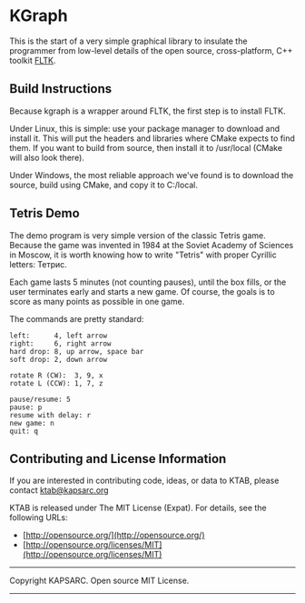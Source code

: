 # KGraph #


This is the start of a very simple graphical library
to insulate the programmer from low-level details of
 the open source, cross-platform, C++ toolkit [FLTK](http://www.fltk.org).

## Build Instructions ##

Because kgraph is a wrapper around FLTK, the first step is to install FLTK.

Under Linux, this is simple: use your package manager to download and install it. This will put the headers and libraries where CMake expects to find them. If you want to build from source, then install it to /usr/local (CMake will also look there).

Under Windows, the most reliable approach we've found is to download the source, build using CMake, and copy it to C:/local.

## Tetris Demo ##

The demo program is very simple version of the classic Tetris game.
Because the game was invented in 1984 at the Soviet Academy of Sciences in Moscow, it is worth knowing how to write "Tetris" with proper Cyrillic letters: Тетрис.

Each game lasts 5 minutes (not counting pauses), until the box fills,
or the user terminates early and starts a new game. Of course, the goals is to score as many points as possible in one game.


The commands are pretty standard:

	left:      4, left arrow
	right:     6, right arrow
	hard drop: 8, up arrow, space bar
	soft drop: 2, down arrow
	
	rotate R (CW):  3, 9, x
	rotate L (CCW): 1, 7, z
	
	pause/resume: 5
	pause: p
	resume with delay: r
	new game: n
	quit: q

## Contributing and License Information ##



If you are interested in contributing code, ideas, or
data to KTAB, please contact ktab@kapsarc.org


KTAB is released under The MIT License (Expat).
For details, see the following URLs:

- [http://opensource.org/](http://opensource.org/)
- [http://opensource.org/licenses/MIT](http://opensource.org/licenses/MIT)
 

----------

Copyright KAPSARC. Open source MIT License.

----------

